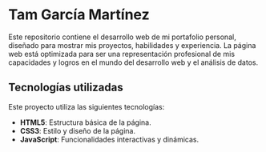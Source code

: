 # Tam García Martínez

Este repositorio contiene el desarrollo web de mi portafolio personal, diseñado para mostrar mis proyectos, habilidades y experiencia. La página web está optimizada para ser una representación profesional de mis capacidades y logros en el mundo del desarrollo web y el análisis de datos.

## Tecnologías utilizadas

Este proyecto utiliza las siguientes tecnologías:

- **HTML5**: Estructura básica de la página.
- **CSS3**: Estilo y diseño de la página.
- **JavaScript**: Funcionalidades interactivas y dinámicas.
